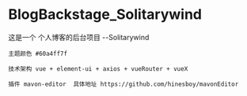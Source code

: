 # BlogBackstage_Solitarywind
这是一个 个人博客的后台项目 --Solitarywind 
    
    主题颜色 #60a4ff7f 
    
    技术架构 vue + element-ui + axios + vueRouter + vueX
    
    插件 mavon-editor  具体地址 https://github.com/hinesboy/mavonEditor
